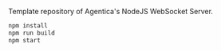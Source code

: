 Template repository of Agentica's NodeJS WebSocket Server.

```bash
npm install
npm run build
npm start
```